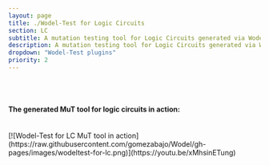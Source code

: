 ```yaml
---
layout: page
title: ./Wodel-Test for Logic Circuits
section: LC
subtitle: A mutation testing tool for Logic Circuits generated via Wodel-Test
description: A mutation testing tool for Logic Circuits generated via Wodel-Test
dropdown: "Wodel-Test plugins"
priority: 2
---
```


<br>
<br>
<h4>The generated MuT tool for logic circuits in action:</h4>
<br>
[![Wodel-Test for LC MuT tool in action](https://raw.githubusercontent.com/gomezabajo/Wodel/gh-pages/images/wodeltest-for-lc.png)](https://youtu.be/xMhsinETung)


